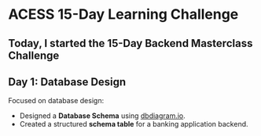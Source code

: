 # ACESS 15-Day Learning Challenge

## Today, I started the **15-Day Backend Masterclass Challenge**


## Day 1: Database Design  

Focused on database design:  

- Designed a **Database Schema** using [dbdiagram.io](https://dbdiagram.io).  
- Created a structured **schema table** for a banking application backend.
